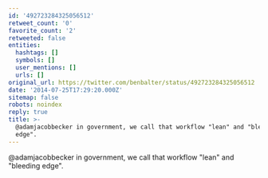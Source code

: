 ```yaml
---
id: '492723284325056512'
retweet_count: '0'
favorite_count: '2'
retweeted: false
entities:
  hashtags: []
  symbols: []
  user_mentions: []
  urls: []
original_url: https://twitter.com/benbalter/status/492723284325056512
date: '2014-07-25T17:29:20.000Z'
sitemap: false
robots: noindex
reply: true
title: >-
  @adamjacobbecker in government, we call that workflow "lean" and "bleeding
  edge".
---
```


@adamjacobbecker in government, we call that workflow "lean" and "bleeding edge".